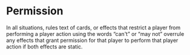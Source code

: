 # Permission

In all situations, rules text of cards, or effects that restrict a player from performing a player action using the words “can't” or “may not” overrule any effects that grant permission for that player to perform that player action if both effects are static.
